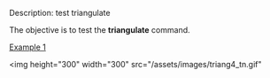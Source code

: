 Description: test triangulate

The objective is to test the **triangulate** command.

[Example 1](description_tri.md)


<img height="300" width="300" src="/assets/images/triang4_tn.gif"
